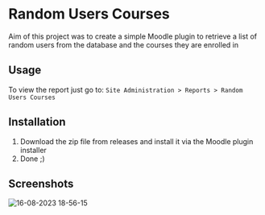 # Random Users Courses

Aim of this project was to create a simple Moodle plugin to retrieve a list of random users from the database and the courses they are enrolled in

## Usage
To view the report just go to: `Site Administration > Reports > Random Users Courses`

## Installation
1. Download the zip file from releases and install it via the Moodle plugin installer
2. Done ;)

## Screenshots
![16-08-2023 18-56-15](https://github.com/obanach/randomusercourse/assets/35408041/3b67cd2c-4852-4689-ad30-bfcc9ffe0061)
